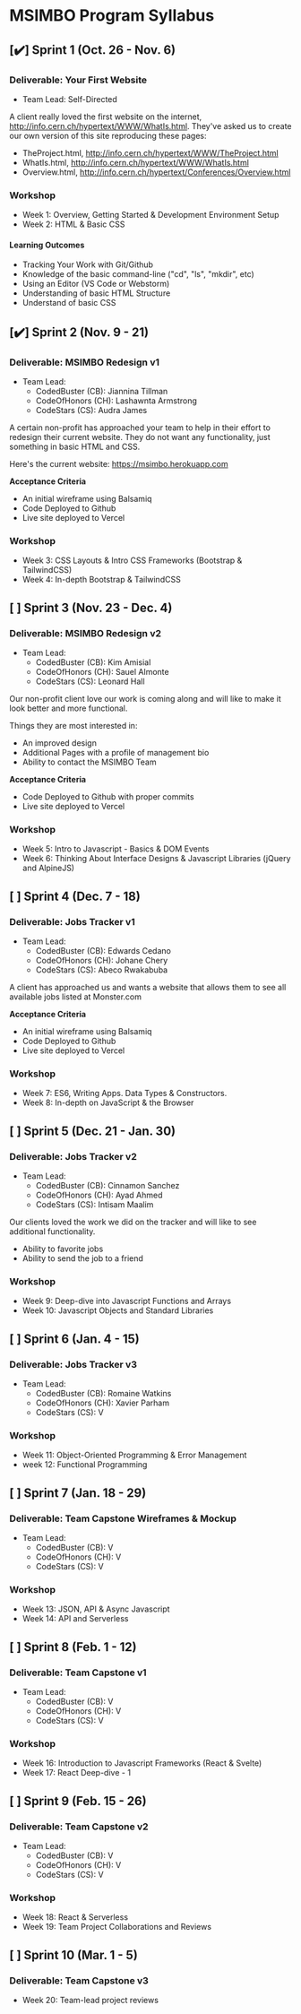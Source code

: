 # MSIMBO Program Syllabus

## [✔️] Sprint 1  (Oct. 26 - Nov. 6)
### Deliverable: Your First Website
- Team Lead: Self-Directed

A client really loved the first website on the internet, http://info.cern.ch/hypertext/WWW/WhatIs.html. They've asked us to create our own version of this site reproducing these pages:

- TheProject.html, http://info.cern.ch/hypertext/WWW/TheProject.html
- WhatIs.html, http://info.cern.ch/hypertext/WWW/WhatIs.html
- Overview.html, http://info.cern.ch/hypertext/Conferences/Overview.html

### Workshop
- Week 1: Overview, Getting Started & Development Environment Setup 
- Week 2: HTML & Basic CSS

#### Learning Outcomes
- Tracking Your Work with Git/Github
- Knowledge of the basic command-line ("cd", "ls", "mkdir", etc)
- Using an Editor (VS Code or Webstorm)
- Understanding of basic HTML Structure
- Understand of basic CSS

## [✔️] Sprint 2  (Nov. 9 - 21)
### Deliverable: MSIMBO Redesign v1
- Team Lead: 
    - CodedBuster (CB): Jiannina Tillman
    - CodeOfHonors (CH): Lashawnta Armstrong
    - CodeStars (CS): Audra James

A certain non-profit has approached your team to help in their effort to redesign their current website. They do not want any functionality, just something in basic HTML and CSS.

Here's the current website: https://msimbo.herokuapp.com

**Acceptance Criteria**
- An initial wireframe using Balsamiq
- Code Deployed to Github
- Live site deployed to Vercel

### Workshop
- Week 3: CSS Layouts & Intro CSS Frameworks (Bootstrap & TailwindCSS)
- Week 4: In-depth Bootstrap & TailwindCSS 


## [ ] Sprint 3  (Nov. 23 - Dec. 4)
### Deliverable: MSIMBO Redesign v2
- Team Lead: 
    - CodedBuster (CB): Kim Amisial 
    - CodeOfHonors (CH): Sauel Almonte
    - CodeStars (CS): Leonard Hall
    
Our non-profit client love our work is coming along and will like to make it look better and more functional.

Things they are most interested in:
- An improved design
- Additional Pages with a profile of management bio
- Ability to contact the MSIMBO Team

**Acceptance Criteria**
- Code Deployed to Github with proper commits
- Live site deployed to Vercel

### Workshop
- Week 5: Intro to Javascript - Basics & DOM Events
- Week 6: Thinking About Interface Designs & Javascript Libraries (jQuery and AlpineJS)

## [ ] Sprint 4 (Dec. 7 - 18)
### Deliverable: Jobs Tracker v1
- Team Lead: 
    - CodedBuster (CB): Edwards Cedano  
    - CodeOfHonors (CH): Johane Chery
    - CodeStars (CS): Abeco Rwakabuba

A client has approached us and wants a website that allows them to see all available jobs listed at Monster.com

**Acceptance Criteria**
- An initial wireframe using Balsamiq
- Code Deployed to Github
- Live site deployed to Vercel

### Workshop
- Week 7: ES6, Writing Apps. Data Types & Constructors.
- Week 8: In-depth on JavaScript & the Browser

## [ ] Sprint 5 (Dec. 21 - Jan. 30)
### Deliverable: Jobs Tracker v2
- Team Lead: 
    - CodedBuster (CB): Cinnamon Sanchez
    - CodeOfHonors (CH): Ayad Ahmed
    - CodeStars (CS): Intisam Maalim

Our clients loved the work we did on the tracker and will like to see additional functionality.

- Ability to favorite jobs
- Ability to send the job to a friend

### Workshop
- Week 9: Deep-dive into Javascript Functions and Arrays
- Week 10: Javascript Objects and Standard Libraries

## [ ] Sprint 6 (Jan. 4 - 15)
### Deliverable: Jobs Tracker v3
- Team Lead: 
    - CodedBuster (CB): Romaine Watkins 
    - CodeOfHonors (CH): Xavier Parham
    - CodeStars (CS): V
    
### Workshop
- Week 11: Object-Oriented Programming & Error Management
- week 12: Functional Programming

## [ ] Sprint 7 (Jan. 18 - 29)
### Deliverable: Team Capstone Wireframes & Mockup
- Team Lead: 
    - CodedBuster (CB): V
    - CodeOfHonors (CH): V
    - CodeStars (CS): V

### Workshop
- Week 13: JSON, API & Async Javascript
- Week 14: API and Serverless

## [ ] Sprint 8 (Feb. 1 - 12)
### Deliverable: Team Capstone v1 
- Team Lead: 
    - CodedBuster (CB): V
    - CodeOfHonors (CH): V
    - CodeStars (CS): V

### Workshop
- Week 16: Introduction to Javascript Frameworks (React & Svelte)
- Week 17: React Deep-dive - 1

## [ ] Sprint 9 (Feb. 15 - 26)
### Deliverable: Team Capstone v2
- Team Lead: 
    - CodedBuster (CB): V
    - CodeOfHonors (CH): V
    - CodeStars (CS): V
    
### Workshop
- Week 18: React & Serverless
- Week 19: Team Project Collaborations and Reviews

## [ ] Sprint 10 (Mar. 1 - 5)
### Deliverable: Team Capstone v3

- Week 20: Team-lead project reviews

